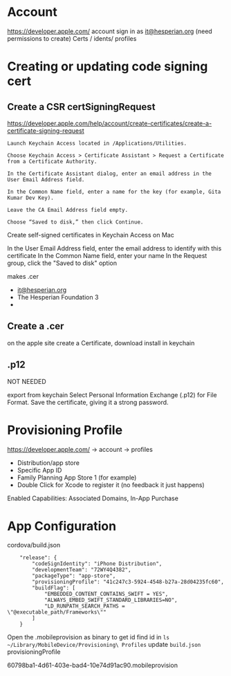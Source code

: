 # Account

https://developer.apple.com/
account
sign in as it@hesperian.org (need permissions to create)
Certs / idents/ profiles

# Creating or updating code signing cert

## Create a CSR certSigningRequest

https://developer.apple.com/help/account/create-certificates/create-a-certificate-signing-request
```
Launch Keychain Access located in /Applications/Utilities.

Choose Keychain Access > Certificate Assistant > Request a Certificate from a Certificate Authority.

In the Certificate Assistant dialog, enter an email address in the User Email Address field.

In the Common Name field, enter a name for the key (for example, Gita Kumar Dev Key).

Leave the CA Email Address field empty.

Choose “Saved to disk,” then click Continue.
```

Create self-signed certificates in Keychain Access on Mac

In the User Email Address field, enter the email address to identify with this certificate
In the Common Name field, enter your name
In the Request group, click the "Saved to disk" option

makes .cer

- it@hesperian.org
- The Hesperian Foundation 3
- <blank>

## Create a .cer

on the apple site create a Certificate, download install in keychain

## .p12

NOT NEEDED

export from keychain
Select Personal Information Exchange (.p12) for File Format.
Save the certificate, giving it a strong password.

# Provisioning Profile

https://developer.apple.com/ -> account -> profiles

- Distribution/app store
- Specific App ID
- Family Planning App Store 1 (for example)
- Double Click for Xcode to register it (no feedback it just happens)

Enabled Capabilities: Associated Domains, In-App Purchase

# App Configuration

cordova/build.json

        "release": {
            "codeSignIdentity": "iPhone Distribution",
            "developmentTeam": "72WY4Q4382",
            "packageType": "app-store",
            "provisioningProfile": "41c247c3-5924-4548-b27a-28d04235fc60",
            "buildFlag": [
                "EMBEDDED_CONTENT_CONTAINS_SWIFT = YES",
                "ALWAYS_EMBED_SWIFT_STANDARD_LIBRARIES=NO",
                "LD_RUNPATH_SEARCH_PATHS = \"@executable_path/Frameworks\""
            ]
        }

Open the .mobileprovision as binary to get id
find id in `ls ~/Library/MobileDevice/Provisioning\ Profiles`
update `build.json` provisioningProfile

60798ba1-4d61-403e-bad4-10e74d91ac90.mobileprovision
